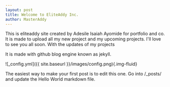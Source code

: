 ```yaml
---
layout: post
title: Welcome to EliteAddy Inc.
author: MasterAddy
---
```


This is eliteaddy site created by Adesile Isaiah Ayomide for portfolio and co.
It is made to upload all my new project and my upcoming projects. I'll love to see you all soon. With the updates of my projects

It is made with github blog engine known as jekyll.

![_config.yml]({{ site.baseurl }}/images/config.png){.img-fluid}

The easiest way to make your first post is to edit this one. Go into /_posts/ and update the Hello World markdown file. 
